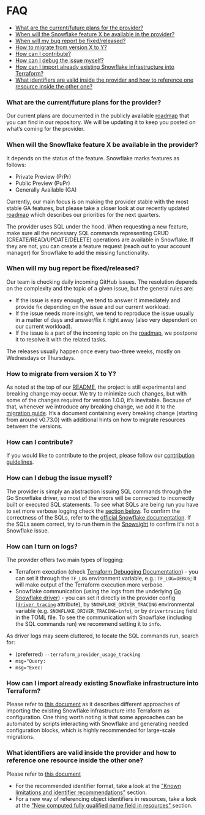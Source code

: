 # FAQ

* [What are the current/future plans for the provider?](#what-are-the-currentfuture-plans-for-the-provider)
* [When will the Snowflake feature X be available in the provider?](#when-will-the-snowflake-feature-x-be-available-in-the-provider)
* [When will my bug report be fixed/released?](#when-will-my-bug-report-be-fixedreleased)
* [How to migrate from version X to Y?](#how-to-migrate-from-version-x-to-y)
* [How can I contribute?](#how-can-i-contribute)
* [How can I debug the issue myself?](#how-can-i-debug-the-issue-myself)
* [How can I import already existing Snowflake infrastructure into Terraform?](#how-can-i-import-already-existing-snowflake-infrastructure-into-terraform)
* [What identifiers are valid inside the provider and how to reference one resource inside the other one?](#what-identifiers-are-valid-inside-the-provider-and-how-to-reference-one-resource-inside-the-other-one)

### What are the current/future plans for the provider?
Our current plans are documented in the publicly available [roadmap](https://github.com/snowflakedb/terraform-provider-snowflake/blob/main/ROADMAP.md) that you can find in our repository.
We will be updating it to keep you posted on what’s coming for the provider.

### When will the Snowflake feature X be available in the provider?
It depends on the status of the feature. Snowflake marks features as follows:
- Private Preview (PrPr)
- Public Preview (PuPr)
- Generally Available (GA)

Currently, our main focus is on making the provider stable with the most stable GA features,
but please take a closer look at our recently updated [roadmap](https://github.com/snowflakedb/terraform-provider-snowflake/blob/main/ROADMAP.md)
which describes our priorities for the next quarters.

The provider uses SQL under the hood. When requesting a new feature,
make sure all the necessary SQL commands representing CRUD (CREATE/READ/UPDATE/DELETE) operations are available in Snowflake.
If they are not, you can create a feature request (reach out to your account manager) for Snowflake to add the missing functionality.

### When will my bug report be fixed/released?
Our team is checking daily incoming GitHub issues. The resolution depends on the complexity and the topic of a given issue, but the general rules are:
- If the issue is easy enough, we tend to answer it immediately and provide fix depending on the issue and our current workload.
- If the issue needs more insight, we tend to reproduce the issue usually in a matter of days and answer/fix it right away (also very dependent on our current workload).
- If the issue is a part of the incoming topic on the [roadmap](https://github.com/snowflakedb/terraform-provider-snowflake/blob/main/ROADMAP.md), we postpone it to resolve it with the related tasks.

The releases usually happen once every two-three weeks, mostly on Wednesdays or Thursdays.

### How to migrate from version X to Y?
As noted at the top of our [README](https://github.com/snowflakedb/terraform-provider-snowflake?tab=readme-ov-file#snowflake-terraform-provider),
the project is still experimental and breaking change may occur. We try to minimize such changes, but with some of the changes required for version 1.0.0, it’s inevitable.
Because of that, whenever we introduce any breaking change, we add it to the [migration guide](https://github.com/snowflakedb/terraform-provider-snowflake/blob/main/MIGRATION_GUIDE.md).
It’s a document containing every breaking change (starting from around v0.73.0) with additional hints on how to migrate resources between the versions.

### How can I contribute?
If you would like to contribute to the project, please follow our [contribution guidelines](https://github.com/snowflakedb/terraform-provider-snowflake/blob/main/CONTRIBUTING.md).

### How can I debug the issue myself?
The provider is simply an abstraction issuing SQL commands through the Go Snowflake driver, so most of the errors will be connected to incorrectly built or executed SQL statements.
To see what SQLs are being run you have to set more verbose logging check the [section below](#how-can-i-turn-on-logs).
To confirm the correctness of the SQLs, refer to the [official Snowflake documentation](https://docs.snowflake.com/).
If the SQLs seem correct, try to run them in the [Snowsight](https://docs.snowflake.com/en/user-guide/ui-snowsight) to confirm it's not a Snowflake issue.

### How can I turn on logs?
The provider offers two main types of logging:
- Terraform execution (check [Terraform Debugging Documentation](https://www.terraform.io/internals/debugging)) - you can set it through the `TF_LOG` environment variable, e.g.: `TF_LOG=DEBUG`; it will make output of the Terraform execution more verbose.
- Snowflake communication (using the logs from the underlying [Go Snowflake driver](https://github.com/snowflakedb/gosnowflake)) - you can set it directly in the provider config ([`driver_tracing`](https://registry.terraform.io/providers/snowflakedb/snowflake/1.0.3/docs#driver_tracing-3) attribute), by `SNOWFLAKE_DRIVER_TRACING` environmental variable (e.g. `SNOWFLAKE_DRIVER_TRACING=info`), or by `drivertracing` field in the TOML file. To see the communication with Snowflake (including the SQL commands run) we recommend setting it to `info`.

As driver logs may seem cluttered, to locate the SQL commands run, search for:
- (preferred) `--terraform_provider_usage_tracking`
- `msg="Query:`
- `msg="Exec:`

### How can I import already existing Snowflake infrastructure into Terraform?
Please refer to [this document](https://github.com/snowflakedb/terraform-provider-snowflake/blob/main/docs/guides/resource_migration.md#3-three-options-from-here)
as it describes different approaches of importing the existing Snowflake infrastructure into Terraform as configuration.
One thing worth noting is that some approaches can be automated by scripts interacting with Snowflake and generating needed configuration blocks,
which is highly recommended for large-scale migrations.

### What identifiers are valid inside the provider and how to reference one resource inside the other one?
Please refer to [this document](https://github.com/snowflakedb/terraform-provider-snowflake/blob/main/docs/guides/identifiers_rework_design_decisions.md)
- For the recommended identifier format, take a look at the ["Known limitations and identifier recommendations"](https://github.com/snowflakedb/terraform-provider-snowflake/blob/main/docs/guides/identifiers_rework_design_decisions.md#known-limitations-and-identifier-recommendations) section.
- For a new way of referencing object identifiers in resources, take a look at the ["New computed fully qualified name field in resources" ](https://github.com/snowflakedb/terraform-provider-snowflake/blob/main/docs/guides/identifiers_rework_design_decisions.md#new-computed-fully-qualified-name-field-in-resources) section.
